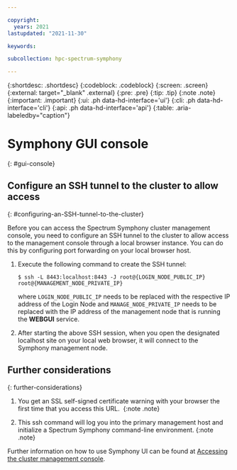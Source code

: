 ```yaml
---

copyright:
  years: 2021
lastupdated: "2021-11-30"

keywords: 

subcollection: hpc-spectrum-symphony

---
```


{:shortdesc: .shortdesc}
{:codeblock: .codeblock}
{:screen: .screen}
{:external: target="_blank" .external}
{:pre: .pre}
{:tip: .tip}
{:note .note}
{:important: .important}
{:ui: .ph data-hd-interface='ui'}
{:cli: .ph data-hd-interface='cli'}
{:api: .ph data-hd-interface='api'}
{:table: .aria-labeledby="caption"}

# Symphony GUI console
{: #gui-console}

## Configure an SSH tunnel to the cluster to allow access
{: #configuring-an-SSH-tunnel-to-the-cluster}

Before you can access the Spectrum Symphony cluster management console, you need to configure an SSH tunnel to the cluster to allow access to the management console through a local browser instance. You can do this by configuring port forwarding on your local browser host. 

1. Execute the following command to create the SSH tunnel:

    ``$ ssh -L 8443:localhost:8443 -J root@{LOGIN_NODE_PUBLIC_IP} root@{MANAGEMENT_NODE_PRIVATE_IP}``

    where ``LOGIN_NODE_PUBLIC_IP`` needs to be replaced with the respective IP address of the Login Node and ``MANAGE_NODE_PRIVATE_IP`` needs to be replaced with the IP address of the management node that is running the **WEBGUI** service.

2. After starting the above SSH session, when you open the designated localhost site on your local web browser, it will connect to the Symphony management node.

## Further considerations
{: further-considerations}

1. You get an SSL self-signed certificate warning with your browser the first time that you access this URL. 
{:note .note}

2. This ssh command will log you into the primary management host and initialize a Spectrum Symphony command-line environment.
{:note .note}

Further information on how to use Symphony UI can be found at [Accessing the cluster management console](https://www.ibm.com/docs/en/spectrum-symphony/7.3.1?topic=cluster-accessing-management-console#accessing_PMC).

